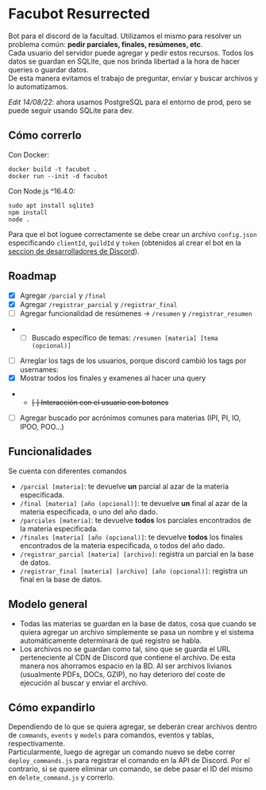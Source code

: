 # Facubot Resurrected
Bot para el discord de la facultad. Utilizamos el mismo para resolver un problema común: **pedir parciales, finales, resúmenes, etc**. \
Cada usuario del servidor puede agregar y pedir estos recursos. Todos los datos se guardan en SQLite, que nos brinda libertad a la hora de hacer queries o guardar datos. \
De esta manera evitamos el trabajo de preguntar, enviar y buscar archivos y lo automatizamos.

*Edit 14/08/22*: ahora usamos PostgreSQL para el entorno de prod, pero se puede seguir usando SQLite para dev.

## Cómo correrlo
Con Docker:
```
docker build -t facubot .
docker run --init -d facubot
```
Con Node.js ^16.4.0:
```ubuntu
sudo apt install sqlite3
npm install
node .
```

Para que el bot loguee correctamente se debe crear un archivo `config.json` especificando `clientId`, `guildId` y `token` (obtenidos al crear el bot en la [seccion de desarrolladores de Discord](https://discord.com/developers/applications)).

## Roadmap
- [x] Agregar `/parcial` y `/final`
- [x] Agregar `/registrar_parcial` y `/registrar_final`
- [ ] Agregar funcionalidad de resúmenes -> `/resumen` y `/registrar_resumen`
- - [ ] Buscado específico de temas: `/resumen [materia] [tema (opcional)]`
- [ ] Arreglar los tags de los usuarios, porque discord cambió los tags por usernames:
- [x] Mostrar todos los finales y examenes al hacer una query
- - ~~[ ] Interacción con el usuario con botones~~
- [ ] Agregar buscado por acrónimos comunes para materias (IPI, PI, IO, IPOO, POO...)

## Funcionalidades
Se cuenta con diferentes comandos
- `/parcial [materia]`: te devuelve **un** parcial al azar de la materia especificada.
- `/final [materia] [año (opcional)]`: te devuelve **un** final al azar de la materia especificada, o uno del año dado.
- `/parciales [materia]`: te devuelve **todos** los parciales encontrados de la materia especificada.
- `/finales [materia] [año (opcional)]`: te devuelve **todos** los finales encontrados de la materia especificada, o todos del año dado.
- `/registrar_parcial [materia] [archivo]`: registra un parcial en la base de datos.
- `/registrar_final [materia] [archivo] [año (opcional)]`: registra un final en la base de datos.

## Modelo general
* Todas las materias se guardan en la base de datos, cosa que cuando se quiera agregar un archivo simplemente se pasa un nombre y el sistema automáticamente determinará de qué registro se habla.
* Los archivos no se guardan como tal, sino que se guarda el URL perteneciente al CDN de Discord que contiene el archivo. De esta manera nos ahorramos espacio en la BD. Al ser archivos livianos (usualmente PDFs, DOCs, GZIP), no hay deterioro del coste de ejecución al buscar y enviar el archivo.

## Cómo expandirlo
Dependiendo de lo que se quiera agregar, se deberán crear archivos dentro de `commands`, `events` y `models` para comandos, eventos y tablas, respectivamente. \
Particularmente, luego de agregar un comando nuevo se debe correr `deploy_commands.js` para registrar el comando en la API de Discord.
Por el contrario, si se quiere eliminar un comando, se debe pasar el ID del mismo en `delete_command.js` y correrlo.

